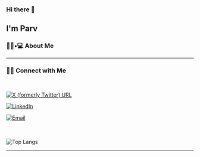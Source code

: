 ### Hi there 👋<h2> I'm Parv</h2>

<h3> 👨🏻•💻 About Me </h3>
<hr>
<h3> 🤝🏻 Connect with Me </h3>

<br>

<p align="center">

<a href="https://x.com/parvpareek_"><img alt="X (formerly Twitter) URL" src="https://img.shields.io/twitter/url"></a>

<a href="https://www.linkedin.com/in/parvpareek/"><img alt="LinkedIn" src="https://img.shields.io/badge/LinkedIn-Parv%20Pareek-blue?style=flat-square&logo=linkedin"></a>

<a href="mailto:pervpareek@gmail.com"><img alt="Email" src="https://img.shields.io/badge/Email-pervpareek@gmail.com-blue?style=flat-square&logo=gmail"></a>

</p>

<br><br>
![Top Langs](https://github-readme-stats.vercel.app/api/top-langs/?username=parvpareek&show_icons=true)

<hr>
